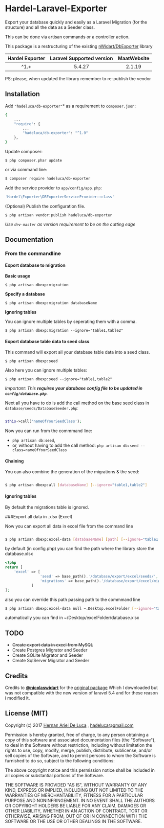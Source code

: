 # Hardel-Laravel-Exporter

Export your database quickly and easily as a Laravel Migration (for the structure) and all the data as a Seeder class. 

This can be done via artisan commands or a controller action.

This package is a restructuring of the existing [nWidart/DbExporter](https://github.com/nWidart/DbExporter) library 


| Hardel Exporter | Laravel Supported version | MaatWebsite |
| :-------------: |:-------------------------:| :---------: |
|      ^1.+       |         5.4.27            |    2.1.19   |


PS: please, when updated the library remember to re-publish the vendor 

## Installation

Add `"hadeluca/db-exporter"`* as a requirement to `composer.json`:

```bash
{
    ...
    "require": {
        ...
		"hadeluca/db-exporter": "^1.0"
    },
}

```

Update composer:

```
$ php composer.phar update
```


or via command line:
```bash
$ composer require hadeluca/db-exporter

```


Add the service provider to `app/config/app.php`:

```php
'Hardel\Exporter\DBExporterServiceProvider::class'
```

(Optional) Publish the configuration file.

```
$ php artisan vendor:publish hadeluca/db-exporter
```

*Use `dev-master` as version requirement to be on the cutting edge*


## Documentation

### From the commandline

#### Export database to migration

**Basic usage**

```
$ php artisan dbexp:migration
```

**Specify a database**

```
$ php artisan dbexp:migration databaseName
```

**Ignoring tables**

You can ignore multiple tables by seperating them with a comma.

```
$ php artisan dbexp:migration --ignore="table1,table2"
```

#### Export database table data to seed class
This command will export all your database table data into a seed class.

```
$ php artisan dbexp:seed
```

Also here you can ignore multiple tables:

```
$ php artisan dbexp:seed --ignore="table1,table2"
```


*Important: This **requires your database config file to be updated in `config/database.php`**.*



Next all you have to do is add the call method on the base seed class in `database/seeds/DatabaseSeeder.php`:

```php

$this->call('nameOfYourSeedClass');

```

Now you can run from the commmand line:

* `php artisan db:seed`,
* or, without having to add the call method: `php artisan db:seed --class=nameOfYourSeedClass`

#### Chaining
You can also combine the generation of the migrations & the seed:

```bash

$ php artisan dbexp:all [databaseName] [--ignore="table1,table2"]

```

#### Ignoring tables
By default the migrations table is ignored.


###Export all data in .xlsx (Excel)

Now you can export all data in excel file from the command line

```bash

$ php artisan dbexp:excel-data [databaseName] [path] [--ignore="table1,table2"]

```

by default (in config.php) you can find the path where the library store the database.xlsx 

```php
<?php
return [
    'excel' => [
                'seed' => base_path().'/database/export/excel/seeds/',
                'migrations' => base_path().'/database/export/excel/migration/'
            ]
];

```

also you can override this path passing path to the commmand line

```bash
$ php artisan dbexp:excel-data null ~.Desktop.excelFolder [--ignore="table1,table2"]
```

automatically you can find in ~/Desktop/excelFolder/database.xlsx



## TODO
* ~~Create export data in excel from MySQL~~
* Create Postgres Migrator and Seeder
* Create SQLite Migrator and Seeder
* Create SqlServer Migrator and Seeder




## Credits
Credits to **[@nicolaswidart](http://www.nicolaswidart.com)** for the [original package](https://github.com/nWidart/DbExporte) Which I downloaded but was not compatible with the new version of laravel 5.4 and for these reason i modified it.
## License (MIT)

Copyright (c) 2017 [Hernan Ariel De Luca](https://www.linkedin.com/in/hernan-ariel-de-luca-23842254/) , hadeluca@gmail.com

Permission is hereby granted, free of charge, to any person obtaining a copy of this software and associated documentation files (the "Software"), to deal in the Software without restriction, including without limitation the rights to use, copy, modify, merge, publish, distribute, sublicense, and/or sell copies of the Software, and to permit persons to whom the Software is furnished to do so, subject to the following conditions:

The above copyright notice and this permission notice shall be included in all copies or substantial portions of the Software.

THE SOFTWARE IS PROVIDED "AS IS", WITHOUT WARRANTY OF ANY KIND, EXPRESS OR IMPLIED, INCLUDING BUT NOT LIMITED TO THE WARRANTIES OF MERCHANTABILITY, FITNESS FOR A PARTICULAR PURPOSE AND NONINFRINGEMENT. IN NO EVENT SHALL THE AUTHORS OR COPYRIGHT HOLDERS BE LIABLE FOR ANY CLAIM, DAMAGES OR OTHER LIABILITY, WHETHER IN AN ACTION OF CONTRACT, TORT OR OTHERWISE, ARISING FROM, OUT OF OR IN CONNECTION WITH THE SOFTWARE OR THE USE OR OTHER DEALINGS IN THE SOFTWARE.


